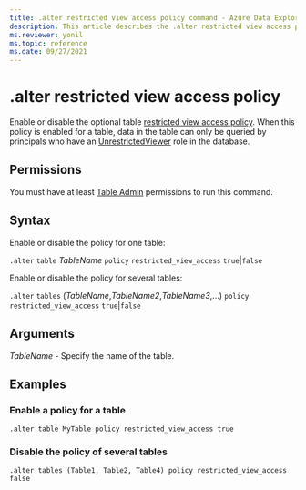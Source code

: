 ```yaml
---
title: .alter restricted view access policy command - Azure Data Explorer
description: This article describes the .alter restricted view access policy command in Azure Data Explorer.
ms.reviewer: yonil
ms.topic: reference
ms.date: 09/27/2021
---
```

# .alter restricted view access policy

Enable or disable the optional table [restricted view access policy](restrictedviewaccesspolicy.md). When this policy is enabled for a table, data in the table can only be queried by principals who have an [UnrestrictedViewer](./access-control/role-based-access-control.md) role in the database.

## Permissions

You must have at least [Table Admin](access-control/role-based-access-control.md) permissions to run this command.

## Syntax

Enable or disable the policy for one table:

`.alter` `table` *TableName* `policy` `restricted_view_access` `true`|`false`

Enable or disable the policy for several tables:

`.alter` `tables` (*TableName*,*TableName2*,*TableName3*,...) `policy` `restricted_view_access` `true`|`false`

## Arguments

*TableName* - Specify the name of the table. 

## Examples

### Enable a policy for a table

```kusto
.alter table MyTable policy restricted_view_access true
```

### Disable the policy of several tables

```kusto
.alter tables (Table1, Table2, Table4) policy restricted_view_access false
```
